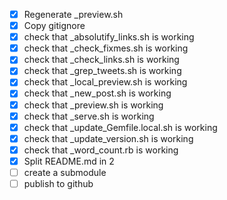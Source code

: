 - [X] Regenerate _preview.sh
- [X] Copy gitignore
- [X] check that _absolutify_links.sh is working
- [X] check that _check_fixmes.sh is working
- [X] check that _check_links.sh is working
- [X] check that _grep_tweets.sh is working
- [X] check that _local_preview.sh is working
- [X] check that _new_post.sh is working
- [X] check that _preview.sh is working
- [X] check that _serve.sh is working
- [X] check that _update_Gemfile.local.sh is working
- [X] check that _update_version.sh is working
- [X] check that _word_count.rb is working
- [X] Split README.md in 2
- [ ] create a submodule
- [ ] publish to github
